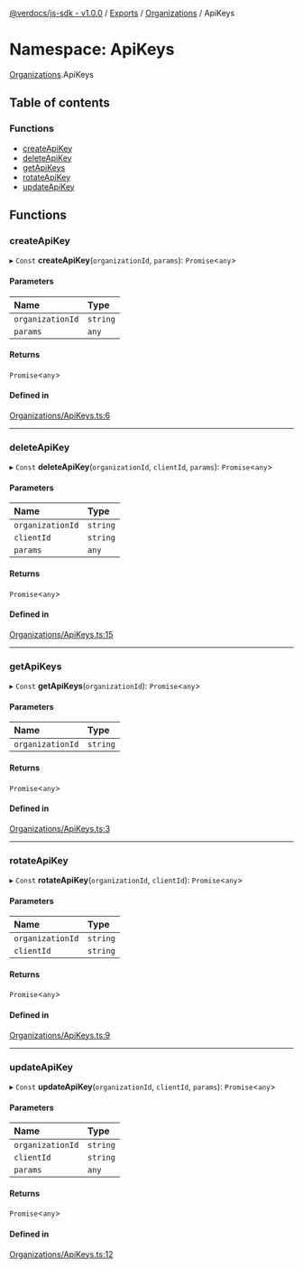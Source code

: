 [@verdocs/js-sdk - v1.0.0](../README.md) / [Exports](../modules.md) / [Organizations](Organizations.md) / ApiKeys

# Namespace: ApiKeys

[Organizations](Organizations.md).ApiKeys

## Table of contents

### Functions

- [createApiKey](Organizations.ApiKeys.md#createapikey)
- [deleteApiKey](Organizations.ApiKeys.md#deleteapikey)
- [getApiKeys](Organizations.ApiKeys.md#getapikeys)
- [rotateApiKey](Organizations.ApiKeys.md#rotateapikey)
- [updateApiKey](Organizations.ApiKeys.md#updateapikey)

## Functions

### createApiKey

▸ `Const` **createApiKey**(`organizationId`, `params`): `Promise`<`any`\>

#### Parameters

| Name | Type |
| :------ | :------ |
| `organizationId` | `string` |
| `params` | `any` |

#### Returns

`Promise`<`any`\>

#### Defined in

[Organizations/ApiKeys.ts:6](https://github.com/Verdocs/js-sdk/blob/fb278cb/src/Organizations/ApiKeys.ts#L6)

___

### deleteApiKey

▸ `Const` **deleteApiKey**(`organizationId`, `clientId`, `params`): `Promise`<`any`\>

#### Parameters

| Name | Type |
| :------ | :------ |
| `organizationId` | `string` |
| `clientId` | `string` |
| `params` | `any` |

#### Returns

`Promise`<`any`\>

#### Defined in

[Organizations/ApiKeys.ts:15](https://github.com/Verdocs/js-sdk/blob/fb278cb/src/Organizations/ApiKeys.ts#L15)

___

### getApiKeys

▸ `Const` **getApiKeys**(`organizationId`): `Promise`<`any`\>

#### Parameters

| Name | Type |
| :------ | :------ |
| `organizationId` | `string` |

#### Returns

`Promise`<`any`\>

#### Defined in

[Organizations/ApiKeys.ts:3](https://github.com/Verdocs/js-sdk/blob/fb278cb/src/Organizations/ApiKeys.ts#L3)

___

### rotateApiKey

▸ `Const` **rotateApiKey**(`organizationId`, `clientId`): `Promise`<`any`\>

#### Parameters

| Name | Type |
| :------ | :------ |
| `organizationId` | `string` |
| `clientId` | `string` |

#### Returns

`Promise`<`any`\>

#### Defined in

[Organizations/ApiKeys.ts:9](https://github.com/Verdocs/js-sdk/blob/fb278cb/src/Organizations/ApiKeys.ts#L9)

___

### updateApiKey

▸ `Const` **updateApiKey**(`organizationId`, `clientId`, `params`): `Promise`<`any`\>

#### Parameters

| Name | Type |
| :------ | :------ |
| `organizationId` | `string` |
| `clientId` | `string` |
| `params` | `any` |

#### Returns

`Promise`<`any`\>

#### Defined in

[Organizations/ApiKeys.ts:12](https://github.com/Verdocs/js-sdk/blob/fb278cb/src/Organizations/ApiKeys.ts#L12)
